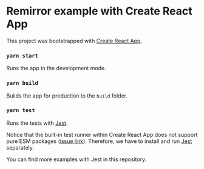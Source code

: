 # Remirror example with Create React App

This project was bootstrapped with [Create React App](https://github.com/facebook/create-react-app).

### `yarn start`

Runs the app in the development mode.

### `yarn build`

Builds the app for production to the `build` folder.

### `yarn test`

Runs the tests with [Jest](https://jestjs.io/).

Notice that the built-in test runner within Create React App does not support pure ESM packages ([issue link](https://github.com/facebook/create-react-app/issues/12287)). Therefore, we have to install and run [Jest](https://jestjs.io/) separately.

You can find more examples with Jest in this repository.
